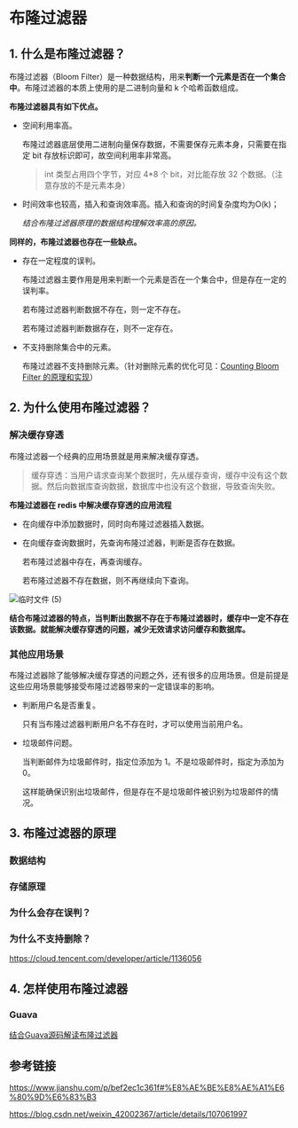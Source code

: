 # 布隆过滤器

## 1. 什么是布隆过滤器？

布隆过滤器（Bloom Filter）是一种数据结构，用来**判断一个元素是否在一个集合中**。布隆过滤器的本质上使用的是二进制向量和 k 个哈希函数组成。

**布隆过滤器具有如下优点。**

- 空间利用率高。

  布隆过滤器底层使用二进制向量保存数据，不需要保存元素本身，只需要在指定 bit 存放标识即可，故空间利用率非常高。

  > int 类型占用四个字节，对应 4*8 个 bit，对比能存放 32 个数据。（注意存放的不是元素本身）

- 时间效率也较高，插入和查询效率高。插入和查询的时间复杂度均为O(k)；

  *结合布隆过滤器原理的数据结构理解效率高的原因。*

**同样的，布隆过滤器也存在一些缺点。**

- 存在一定程度的误判。

  布隆过滤器主要作用是用来判断一个元素是否在一个集合中，但是存在一定的误判率。

  若布隆过滤器判断数据不存在，则一定不存在。

  若布隆过滤器判断数据存在，则不一定存在。

- 不支持删除集合中的元素。

  布隆过滤器不支持删除元素。（针对删除元素的优化可见：[Counting Bloom Filter 的原理和实现](https://cloud.tencent.com/developer/article/1136056)）



## 2. 为什么使用布隆过滤器？

### 解决缓存穿透

布隆过滤器一个经典的应用场景就是用来解决缓存穿透。

>缓存穿透：当用户请求查询某个数据时，先从缓存查询，缓存中没有这个数据。然后向数据库查询数据，数据库中也没有这个数据，导致查询失败。

**布隆过滤器在 redis 中解决缓存穿透的应用流程**

- 在向缓存中添加数据时，同时向布隆过滤器插入数据。

- 在向缓存查询数据时，先查询布隆过滤器，判断是否存在数据。

  若布隆过滤器中存在，再查询缓存。

  若布隆过滤器不存在数据，则不再继续向下查询。

![临时文件 (5)](https://cdn.jsdelivr.net/gh/AlbertYang0801/pic-bed@main/img/20210812173253.png)

**结合布隆过滤器的特点，当判断出数据不存在于布隆过滤器时，缓存中一定不存在该数据。就能解决缓存穿透的问题，减少无效请求访问缓存和数据库。**

### 其他应用场景

布隆过滤器除了能够解决缓存穿透的问题之外，还有很多的应用场景。但是前提是这些应用场景能够接受布隆过滤器带来的一定错误率的影响。

- 判断用户名是否重复。

  只有当布隆过滤器判断用户名不存在时，才可以使用当前用户名。

- 垃圾邮件问题。

  当判断邮件为垃圾邮件时，指定位添加为 1。不是垃圾邮件时，指定为添加为 0。

  这样能确保识别出垃圾邮件，但是存在不是垃圾邮件被识别为垃圾邮件的情况。
  
  
  
  
## 3. 布隆过滤器的原理

### 数据结构

### 存储原理

### 为什么会存在误判？

### 为什么不支持删除？

https://cloud.tencent.com/developer/article/1136056

## 4. 怎样使用布隆过滤器

### Guava

[结合Guava源码解读布隆过滤器](https://zhuanlan.zhihu.com/p/85042394)





## 参考链接

https://www.jianshu.com/p/bef2ec1c361f#%E8%AE%BE%E8%AE%A1%E6%80%9D%E6%83%B3

https://blog.csdn.net/weixin_42002367/article/details/107061997
